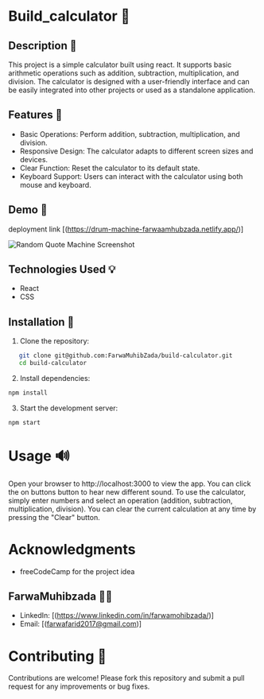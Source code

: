 
#  Build_calculator 🔁

## Description 📜
This project is a simple calculator built using react. It supports basic arithmetic operations such as addition, subtraction, multiplication, and division. The calculator is designed with a user-friendly interface and can be easily integrated into other projects or used as a standalone application.

## Features 🎉

- Basic Operations: Perform addition, subtraction, multiplication, and division.
- Responsive Design: The calculator adapts to different screen sizes and devices.
- Clear Function: Reset the calculator to its default state.
- Keyboard Support: Users can interact with the calculator using both mouse and keyboard.



## Demo 📸
deployment link [(https://drum-machine-farwaamhubzada.netlify.app/)]

![Random Quote Machine Screenshot](./src/assets/Capture.PNG)


## Technologies Used 💡

- React
- CSS

## Installation 🔧

1. Clone the repository:
```bash
   git clone git@github.com:FarwaMuhibZada/build-calculator.git
   cd build-calculator
```
2. Install dependencies:
```bash
npm install
```

3. Start the development server:
```bash 
npm start
```

# Usage 🔊
Open your browser to http://localhost:3000 to view the app. You can click the on buttons  button to hear new  different sound.
To use the calculator, simply enter numbers and select an operation (addition, subtraction, multiplication, division). You can clear the current calculation at any time by pressing the "Clear" button.

# Acknowledgments
- freeCodeCamp for the project idea



## FarwaMuhibzada 👩‍💻

- LinkedIn: [(https://www.linkedin.com/in/farwamohibzada/)]
- Email:  [(farwafarid2017@gmail.com)]


# Contributing 🙏
Contributions are welcome! Please fork this repository and submit a pull request for any improvements or bug fixes.

